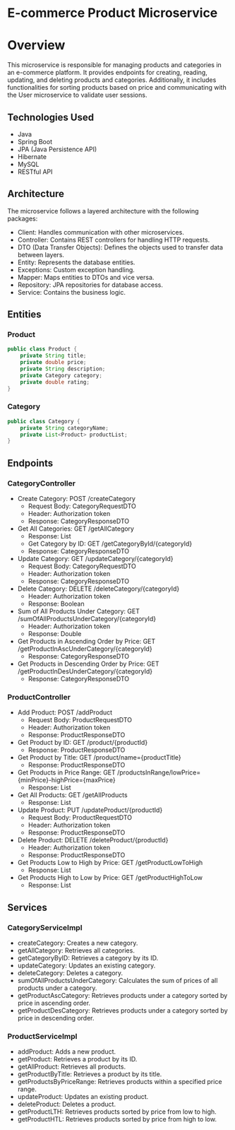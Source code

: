 # E-commerce Product Microservice

# Overview

This microservice is responsible for managing products and categories in an e-commerce platform. It provides endpoints for creating, reading, updating, and deleting products and categories. Additionally, it includes functionalities for sorting products based on price and communicating with the User microservice to validate user sessions.

## Technologies Used
* Java
* Spring Boot
* JPA (Java Persistence API)
* Hibernate
* MySQL
* RESTful API

## Architecture
The microservice follows a layered architecture with the following packages:
* Client: Handles communication with other microservices.
* Controller: Contains REST controllers for handling HTTP requests.
* DTO (Data Transfer Objects): Defines the objects used to transfer data between layers.
* Entity: Represents the database entities.
* Exceptions: Custom exception handling.
* Mapper: Maps entities to DTOs and vice versa.
* Repository: JPA repositories for database access.
* Service: Contains the business logic.

## Entities
### Product
```Java
public class Product {
    private String title;
    private double price;
    private String description;
    private Category category;
    private double rating;
}
```

### Category
``` Java
public class Category {
    private String categoryName;
    private List<Product> productList;
}
```

## Endpoints

### CategoryController
* Create Category: POST /createCategory
  * Request Body: CategoryRequestDTO
  - Header: Authorization token
  - Response: CategoryResponseDTO
* Get All Categories: GET /getAllCategory
  -	Response: List<CategoryResponseDTO>
  - Get Category by ID: GET /getCategoryById/{categoryId}
  - Response: CategoryResponseDTO
* Update Category: GET /updateCategory/{categoryId}
  -	Request Body: CategoryRequestDTO
  -	Header: Authorization token
  -	Response: CategoryResponseDTO
* Delete Category: DELETE /deleteCategory/{categoryId}
  -	Header: Authorization token
  -	Response: Boolean
* Sum of All Products Under Category: GET /sumOfAllProductsUnderCategory/{categoryId}
  -	Header: Authorization token
  -	Response: Double
* Get Products in Ascending Order by Price: GET /getProductInAscUnderCategory/{categoryId}
  *	Response: CategoryResponseDTO
* Get Products in Descending Order by Price: GET /getProductInDesUnderCategory/{categoryId}
  *	Response: CategoryResponseDTO

### ProductController
* Add Product: POST /addProduct
  - Request Body: ProductRequestDTO
  - Header: Authorization token
  - Response: ProductResponseDTO
* Get Product by ID: GET /product/{productId}
  - Response: ProductResponseDTO
* Get Product by Title: GET /product/name={productTitle}
  - Response: ProductResponseDTO
* Get Products in Price Range: GET /productsInRange/lowPrice={minPrice}-highPrice={maxPrice}
  - Response: List<ProductResponseDTO>
* Get All Products: GET /getAllProducts
  - Response: List<ProductResponseDTO>
* Update Product: PUT /updateProduct/{productId}
  - Request Body: ProductRequestDTO
  - Header: Authorization token
  - Response: ProductResponseDTO
* Delete Product: DELETE /deleteProduct/{productId}
  - Header: Authorization token
  - Response: ProductResponseDTO
* Get Products Low to High by Price: GET /getProductLowToHigh
  - Response: List<ProductResponseDTO>
* Get Products High to Low by Price: GET /getProductHighToLow
  - Response: List<ProductResponseDTO>

## Services

### CategoryServiceImpl
* createCategory: Creates a new category.
* getAllCategory: Retrieves all categories.
* getCategoryByID: Retrieves a category by its ID.
* updateCategory: Updates an existing category.
* deleteCategory: Deletes a category.
* sumOfAllProductsUnderCategory: Calculates the sum of prices of all products under a category.
* getProductAscCategory: Retrieves products under a category sorted by price in ascending order.
* getProductDesCategory: Retrieves products under a category sorted by price in descending order.

### ProductServiceImpl
* addProduct: Adds a new product.
* getProduct: Retrieves a product by its ID.
* getAllProduct: Retrieves all products.
* getProductByTitle: Retrieves a product by its title.
* getProductsByPriceRange: Retrieves products within a specified price range.
* updateProduct: Updates an existing product.
* deleteProduct: Deletes a product.
* getProductLTH: Retrieves products sorted by price from low to high.
* getProductHTL: Retrieves products sorted by price from high to low.
